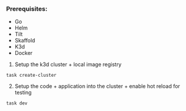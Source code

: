 ### Prerequisites:
- Go
- Helm
- Tilt
- Skaffold
- K3d
- Docker

1. Setup the k3d cluster + local image registry
```
task create-cluster
```

2. Setup the code + application into the cluster + enable hot reload for testing
```
task dev
```
